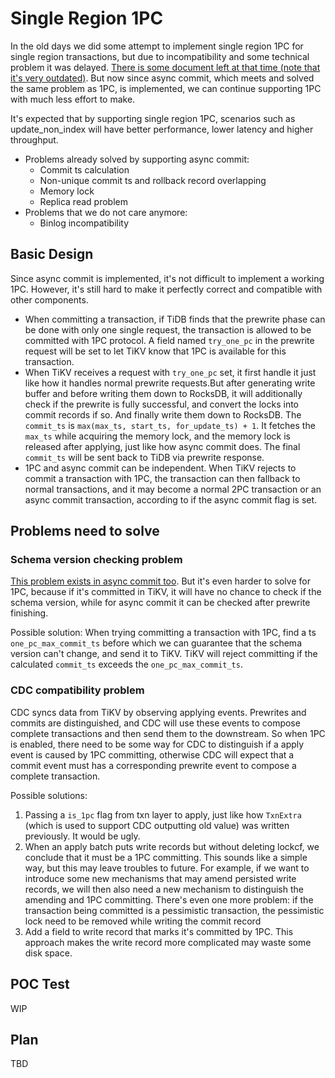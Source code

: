# Single Region 1PC

In the old days we did some attempt to implement single region 1PC for single region transactions, but due to incompatibility and some technical problem it was delayed. [There is some document left at that time (note that it's very outdated)](https://docs.google.com/document/d/1Vkk8LpYbXaQ0ualdFFH35V6mv9c9RsWJu2s6nhJz9E4/edit). But now since async commit, which meets and solved the same problem as 1PC, is implemented, we can continue supporting 1PC with much less effort to make.

It's expected that by supporting single region 1PC, scenarios such as update_non_index will have better performance, lower latency and higher throughput.

* Problems already solved by supporting async commit:
  * Commit ts calculation
  * Non-unique commit ts and rollback record overlapping
  * Memory lock
  * Replica read problem
* Problems that we do not care anymore:
  * Binlog incompatibility

## Basic Design

Since async commit is implemented, it's not difficult to implement a working 1PC. However, it's still hard to make it perfectly correct and compatible with other components.

* When committing a transaction, if TiDB finds that the prewrite phase can be done with only one single request, the transaction is allowed to be committed with 1PC protocol. A field named `try_one_pc` in the prewrite request will be set to let TiKV know that 1PC is available for this transaction.
* When TiKV receives a request with `try_one_pc` set, it first handle it just like how it handles normal prewrite requests.But after generating write buffer and before writing them down to RocksDB, it will additionally check if the prewrite is fully successful, and convert the locks into commit records if so. And finally write them down to RocksDB. The `commit_ts` is `max(max_ts, start_ts, for_update_ts) + 1`. It fetches the `max_ts` while acquiring the memory lock, and the memory lock is released after applying, just like how async commit does. The final `commit_ts` will be sent back to TiDB via prewrite response.
* 1PC and async commit can be independent. When TiKV rejects to commit a transaction with 1PC, the transaction can then fallback to normal transactions, and it may become a normal 2PC transaction or an async commit transaction, according to if the async commit flag is set.

## Problems need to solve

### Schema version checking problem

[This problem exists in async commit too](https://github.com/tikv/sig-transaction/blob/master/design/async-commit/parallel-commit-known-issues-and-solutions.md#schema-version-checking). But it's even harder to solve for 1PC, because if it's committed in TiKV, it will have no chance to check if the schema version, while for async commit it can be checked after prewrite finishing.

Possible solution: When trying committing a transaction with 1PC, find a ts `one_pc_max_commit_ts` before which we can guarantee that the schema version can't change, and send it to TiKV. TiKV will reject committing if the calculated `commit_ts` exceeds the `one_pc_max_commit_ts`.

### CDC compatibility problem

CDC syncs data from TiKV by observing applying events. Prewrites and commits are distinguished, and CDC will use these events to compose complete transactions and then send them to the downstream. So when 1PC is enabled, there need to be some way for CDC to distinguish if a apply event is caused by 1PC committing, otherwise CDC will expect that a commit event must has a corresponding prewrite event to compose a complete transaction.

Possible solutions:
1. Passing a `is_1pc` flag from txn layer to apply, just like how `TxnExtra` (which is used to support CDC outputting old value) was written previously. It would be ugly.
2. When an apply batch puts write records but without deleting lockcf, we conclude that it must be a 1PC committing. This sounds like a simple way, but this may leave troubles to future. For example, if we want to introduce some new mechanisms that may amend persisted write records, we will then also need a new mechanism to distinguish the amending and 1PC committing. There's even one more problem: if the transaction being committed is a pessimistic transaction, the pessimistic lock need to be removed while writing the commit record
3. Add a field to write record that marks it's committed by 1PC. This approach makes the write record more complicated may waste some disk space.

## POC Test

WIP

## Plan

TBD
